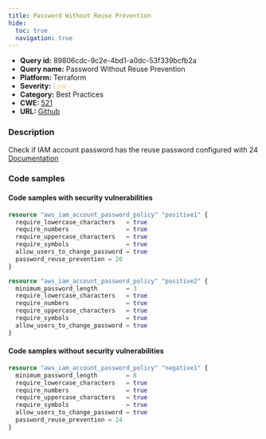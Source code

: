 ```yaml
---
title: Password Without Reuse Prevention
hide:
  toc: true
  navigation: true
---
```


<style>
  .highlight .hll {
    background-color: #ff171742;
  }
  .md-content {
    max-width: 1100px;
    margin: 0 auto;
  }
</style>

-   **Query id:** 89806cdc-9c2e-4bd1-a0dc-53f339bcfb2a
-   **Query name:** Password Without Reuse Prevention
-   **Platform:** Terraform
-   **Severity:** <span style="color:#edd57e">Low</span>
-   **Category:** Best Practices
-   **CWE:** <a href="https://cwe.mitre.org/data/definitions/521.html" onclick="newWindowOpenerSafe(event, 'https://cwe.mitre.org/data/definitions/521.html')">521</a>
-   **URL:** [Github](https://github.com/Checkmarx/kics/tree/master/assets/queries/terraform/aws/password_without_reuse_prevention)

### Description
Check if IAM account password has the reuse password configured with 24<br>
[Documentation](https://registry.terraform.io/providers/hashicorp/aws/latest/docs/resources/iam_account_password_policy#password_reuse_prevention)

### Code samples
#### Code samples with security vulnerabilities
```tf title="Positive test num. 1 - tf file" hl_lines="10 7"
resource "aws_iam_account_password_policy" "positive1" {
  require_lowercase_characters   = true
  require_numbers                = true
  require_uppercase_characters   = true
  require_symbols                = true
  allow_users_to_change_password = true
  password_reuse_prevention = 20
}

resource "aws_iam_account_password_policy" "positive2" {
  minimum_password_length        = 3
  require_lowercase_characters   = true
  require_numbers                = true
  require_uppercase_characters   = true
  require_symbols                = true
  allow_users_to_change_password = true
}

```


#### Code samples without security vulnerabilities
```tf title="Negative test num. 1 - tf file"
resource "aws_iam_account_password_policy" "negative1" {
  minimum_password_length        = 8
  require_lowercase_characters   = true
  require_numbers                = true
  require_uppercase_characters   = true
  require_symbols                = true
  allow_users_to_change_password = true
  password_reuse_prevention = 24
}

```
